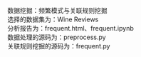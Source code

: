 数据挖掘：频繁模式与关联规则挖掘  
选择的数据集为：Wine Reviews  
分析报告为：frequent.html、frequent.ipynb  
数据处理的源码为：preprocess.py  
关联规则挖掘的源码为：frequent.py  
